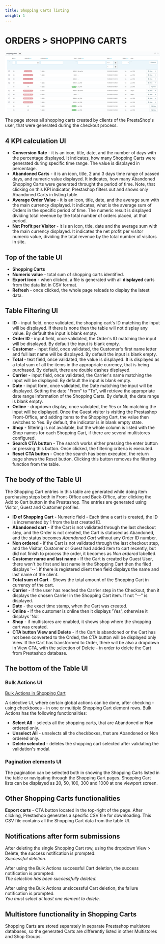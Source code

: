 ```yaml
---
title: Shopping Carts listing
weight: 1
---
```


# ORDERS > SHOPPING CARTS

![Shopping Carts UI](static/img/orders-shopping-cart.png)

The page stores all shopping carts created by clients of the PrestaShop's user, that were generated during the checkout process.

## 4 KPI calculation UI

- **Conversion Rate** - it is an icon, title, date, and the number of days with the percentage displayed. It indicates, how many Shopping Carts were generated during specific time range. The value is displayed in percentage.
- **Abandoned Carts** - it is an icon, title, 2 and 3 days time range of passed days, and numeric value displayed. It indicates, how many Abandoned Shopping Carts were generated throught the period of time. Note, that clicking on this KPI indicator, Prestashop filters out and shows only Abandoned Carts in listing table.
- **Average Order Value** - it is an icon, title, date, and the average sum with the main currency displayed. It indicates, what is the average sum of Orders in the  specific period of time. The numeric result is displayed dividing total revenue by the total number of orders placed, at that period.
- **Net Profit per Visitor** - it is an icon, title, date and the average sum with the main currency displayed. It indicates the net profit per visitor numeric value, dividing the total revenue by the total number of visitors in site.

## Top of the table UI

- **Shopping Carts** 
- **Numeric value** - total sum of shopping carts identified.
- **Export icon** - when clicked, a file is generated with all **displayed** carts from the data list in CSV format.
- **Refresh** - once clicked, the whole page reloads to display the latest data.

## Table Filtering UI

- **ID** - input field, once validated, the shopping cart's ID matching the input will be displayed. If there is none then the table will not display any value. By default the input is blank empty.
- **Order ID** - input field, once validated, the Order's ID matching the input will be displayed. By default the input is blank empty.
- **Customer** - input field, once validated, the Customer's first name letter and full last name will be displayed. By default the input is blank empty.
- **Total** - text field, once validated, the value is displayed. It is displayed as a total sum of all the items in the appropriate currency, that is being purchased. By default, there are double dashes displayed.
- **Carrier** - input field, once validated, the Carrier's name matching the input will be displayed. By default the input is blank empty.
- **Date** - input form, once validated, the Date matching the input will be displayed. Setting the date "From" to "To", will retrieve the appropriate date range information of the Shopping Carts. By default, the date range is blank empty.
- **Online** - dropdown display, once validated, the Yes or No matching the input will be displayed. Once the Guest visitor is visiting the Prestashop Front-Office, and adding items to the Shopping Cart, the value then switches to Yes. By default, the indicator is in blank empty state.
- **Shop** - filtering is not available, but the whole column is listed with the Shop names for each Shopping Cart, if there are several multistores configured.
- **Search CTA button** - The search works either pressing the enter button or pressing this button. Once clicked, the filtering criteria is executed.
- **Reset CTA button** - Once the search has been executed, the return page shows the Reset button. Clicking this button removes the filtering function from the table.

## The body of the Table UI

The Shopping Cart entries in this table are generated while doing item purchasing steps both in Front-Office and Back-Office, after clicking the Add to Cart button in the Prestashop. The entries are generated using Visitor, Guest and Customer profiles.

- **ID of Shopping Cart** - Numeric field - Each time a cart is created, the ID is incremented by 1 from the last created ID.
- **Abandoned cart** - if the Cart is not validated through the last checkout step, and the Order is not created, the Cart is statused as Abandoned, and the status becomes _Abandoned Cart_ without any Order ID number.
- **Non ordered** - if the Cart is not validated through the last checkout step, and the Visitor, Customer or Guest had added item to cart recently, but did not finish to process the order, it becomes as _Non ordered_ labelled. 
- **Customer name and last name** - If the Cart is created by Guest User, there won't be first and last name in the Shopping Cart then the filed displays '--'.  If there is registered client then field displays the name and last name of the client.
- **Total sum of Cart** - Shows the total amount of the Shopping Cart in currency of the cart.
- **Carrier** - if the user has reached the Carrier step in the Checkout, then it displays the chosen Carrier in the Shopping Cart item. If not "--" is displayed.
- **Date** - the exact time stamp, when the Cart was created.
- **Online** - If the customer is online then it displays 'Yes', otherwise it displays 'No'.
- **Shop** - if multistores are enabled, it shows shop where the shopping cart was created.
- **CTA button View and Delete** - if the Cart is abandoned or the Cart has not been converted to the Orded, the CTA button will be displayed only View. If the Cart has transformed to Order, there will be also a dropdown in View CTA, with the selection of Delete - in order to delete the Cart from Prestashop database.

## The bottom of the Table UI

### Bulk Actions UI

[Bulk Actions in Shopping Cart](static/img/orders-shopping-carts-bulk-actions.png)

A selective UI, where certain global actions can be done, after checking - using checkboxes - in one or multiple Shopping Cart element rows. Bulk Actions has the following functionalities:<br>

- **Select All** - selects all the shopping carts, that are Abandoned or Non ordered only.
- **Unselect All** - unselects all the checkboxes, that are Abandoned or Non ordered only.
- **Delete selected** - deletes the shopping cart selected after validating the validation's modal.

### Pagination elements UI

The pagination can be selected both in showing the Shopping Carts listed in the table or navigating through the Shopping Cart pages. Shopping Cart lists can be displayed as 20, 50, 100, 300 and 1000 at one viewport screen.

## Other Shopping Carts functionalities

**Export carts** - CTA button located in the top-right of the page. After clicking, Prestashop generates a specific CSV file for downloading. This CSV file contains all the Shopping Cart data from the table UI.

## Notifications after form submissions

After deleting the single Shopping Cart row, using the dropdown View > Delete, the success notification is prompted:<br>
_Successful deletion._

After using the Bulk Actions successful Cart deletion, the success notification is prompted:<br>
_The selection has been successfully deleted._

After using the Bulk Actions unsiccessful Cart deletion, the failure notification is prompted:<br>
_You must select at least one element to delete._

## Multistore functionality in Shopping Carts

Shopping Carts are stored separately in separate Prestashop multistore databases, so the generated Carts are differently listed in other Multistores and Shop Groups.
